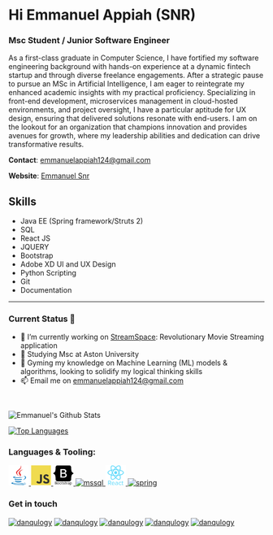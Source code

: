 
# Hi Emmanuel Appiah (SNR)
### Msc Student / Junior Software Engineer

As a first-class graduate in Computer Science, I have fortified my software engineering background with hands-on experience at a dynamic fintech startup and through diverse freelance engagements. After a strategic pause to pursue an MSc in Artificial Intelligence, I am eager to reintegrate my enhanced academic insights with my practical proficiency. Specializing in front-end development, microservices management in cloud-hosted environments, and project oversight, I have a particular aptitude for UX design, ensuring that delivered solutions resonate with end-users. I am on the lookout for an organization that champions innovation and provides avenues for growth, where my leadership abilities and dedication can drive transformative results.

**Contact**: [emmanuelappiah124@gmail.com](mailto:emmanuelappiah124@gmail.com)

**Website**: [Emmanuel Snr](https://emmanstheory.web.app/#home)

## Skills
- Java EE (Spring framework/Struts 2)
- SQL
- React JS
- JQUERY
- Bootstrap
- Adobe XD UI and UX Design
- Python Scripting
- Git
- Documentation


---

### Current Status 🎯
- 🔭 I’m currently working on [StreamSpace](https://www.emmanstheory.web.app): Revolutionary Movie Streaming application
- 🧭 Studying Msc at Aston University
- 🦾 Gyming my knowledge on Machine Learning (ML) models & algorithms, looking to solidify my logical thinking skills 
- 📫 Email me on [emmanuelappiah124@gmail.com](mailto:emmanuelappiah124@gmail.com)


<br/>
<!-- 
![GitHub Activity Graph](https://activity-graph.herokuapp.com/graph?username=danqulogy&theme=github-light&hide_border=true) -->



![Emmanuel's Github Stats](https://github-readme-stats.vercel.app/api?username=EmmanuelSnr1&show_icons=true&theme=radical)


[![Top Languages](https://github-readme-stats.vercel.app/api/top-langs/?username=EmmanuelSnr1)](https://github.com/EmmanuelSnr1/github-readme-stats)



<h3 align="left">Languages & Tooling:</h3>
<p align="left">
<a href="https://www.java.com" target="_blank" rel="noreferrer"> <img src="https://raw.githubusercontent.com/devicons/devicon/master/icons/java/java-original.svg" alt="java" width="40" height="40"/> </a>
<a href="https://developer.mozilla.org/en-US/docs/Web/JavaScript" target="_blank" rel="noreferrer"> <img src="https://raw.githubusercontent.com/devicons/devicon/master/icons/javascript/javascript-original.svg" alt="javascript" width="40" height="40"/> </a>
<a href="https://getbootstrap.com" target="_blank" rel="noreferrer"> <img src="https://raw.githubusercontent.com/devicons/devicon/master/icons/bootstrap/bootstrap-plain-wordmark.svg" alt="bootstrap" width="40" height="40"/> </a>
<a href="https://www.microsoft.com/en-us/sql-server" target="_blank" rel="noreferrer"> <img src="https://www.svgrepo.com/show/303229/microsoft-sql-server-logo.svg" alt="mssql" width="40" height="40"/> </a>
<a href="https://reactjs.org/" target="_blank" rel="noreferrer"> <img src="https://raw.githubusercontent.com/devicons/devicon/master/icons/react/react-original-wordmark.svg" alt="react" width="40" height="40"/> </a>
<a href="https://spring.io/" target="_blank" rel="noreferrer"> <img src="https://www.vectorlogo.zone/logos/springio/springio-icon.svg" alt="spring" width="40" height="40"/> </a>
</p>



### Get in touch
<p align="left">

<a href="https://www.twitter.com/emmanuelsnr12" target="blank"><img align="center" src="https://raw.githubusercontent.com/rahuldkjain/github-profile-readme-generator/master/src/images/icons/Social/twitter.svg" alt="danqulogy" height="30" width="40" /></a>
<a href="https://www.linkedin.com/in/Emmanuel/" target="blank"><img align="center" src="https://raw.githubusercontent.com/rahuldkjain/github-profile-readme-generator/master/src/images/icons/Social/linked-in-alt.svg" alt="danqulogy" height="30" width="40" /></a>
<a href="https://stackoverflow.com/users/22633606/emmanuel-appiah" target="blank"><img align="center" src="https://raw.githubusercontent.com/rahuldkjain/github-profile-readme-generator/master/src/images/icons/Social/stack-overflow.svg" alt="danqulogy" height="30" width="40" /></a>
<a href="https://www.instagram.com/emanuel_snr1" target="blank"><img align="center" src="https://raw.githubusercontent.com/rahuldkjain/github-profile-readme-generator/master/src/images/icons/Social/instagram.svg" alt="danqulogy" height="30" width="40" /></a>
<a href="https://www.youtube.com/c/EmmanuelSnr1" target="blank"><img align="center" src="https://raw.githubusercontent.com/rahuldkjain/github-profile-readme-generator/master/src/images/icons/Social/youtube.svg" alt="danqulogy" height="30" width="40" /></a>
</p>

[//]: # (<a href="https://www.twitter.com/emmanuelsnr12" title="Follow me on Twitter">)

[//]: # (  <img)

[//]: # (    width="24")

[//]: # (    alt="Follow me on Twitter")

[//]: # (    src="https://raw.githubusercontent.com/trekhleb/trekhleb/master/assets/icons/twitter.svg")

[//]: # (  /></a>)

[//]: # (&nbsp;)

[//]: # (<a href=" https://www.linkedin.com/in/Emmanuel/" title="Follow me on LinkedIn">)

[//]: # (  <img)

[//]: # (    width="24")

[//]: # (    alt="Follow me on LinkedIn")

[//]: # (    src="https://raw.githubusercontent.com/trekhleb/trekhleb/master/assets/icons/linkedin.svg")

[//]: # (  /></a>)

[//]: # (&nbsp;)

[//]: # (<a href="https://medium.com/@danqulogy" title="Follow me on Medium">)

[//]: # (  <img)

[//]: # (    width="24")

[//]: # (    alt="Follow me on Medium")

[//]: # (    src="https://raw.githubusercontent.com/trekhleb/trekhleb/master/assets/icons/medium.svg")

[//]: # (  /></a>)

[//]: # (&nbsp;)
<!-- <a href="https://dev.to/danqulogy" title="Follow me on DevTo">
  <img
    width="24"
    alt="Follow me on DevTo"
    src="https://raw.githubusercontent.com/trekhleb/trekhleb/master/assets/icons/devto.svg"
  /></a> -->

<!-- [trekhleb.dev](https://trekhleb.dev) -->
